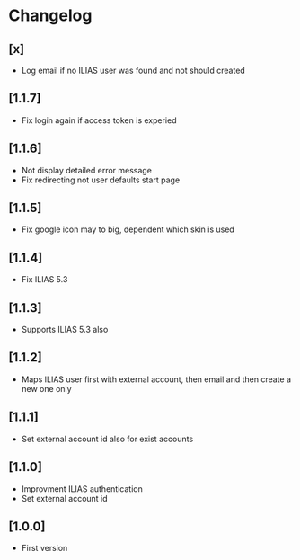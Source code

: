 # Changelog

## [x]
- Log email if no ILIAS user was found and not should created

## [1.1.7]
- Fix login again if access token is experied

## [1.1.6]
- Not display detailed error message
- Fix redirecting not user defaults start page

## [1.1.5]
- Fix google icon may to big, dependent which skin is used

## [1.1.4]
- Fix ILIAS 5.3

## [1.1.3]
- Supports ILIAS 5.3 also

## [1.1.2]
- Maps ILIAS user first with external account, then email and then create a new one only

## [1.1.1]
- Set external account id also for exist accounts

## [1.1.0]
- Improvment ILIAS authentication
- Set external account id

## [1.0.0]
- First version
